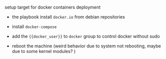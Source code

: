 setup target for docker containers deployment 

- the playbook install `docker.io` from debian repositories

- install `docker-compose`
- add the `{{docker_user}}` to `docker` group to control docker without sudo
- reboot the machine (weird behavior due to system not rebooting, maybe due to some kernel modules? )

